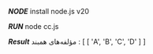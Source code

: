 ***NODE*** 
 install node.js v20

***RUN*** 
 node cc.js

***Result*** 
 مؤلفه‌های همبند :  [ [ 'A', 'B', 'C', 'D' ] ]
